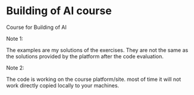 # Building of AI course

Course for Building of AI

Note 1:

The examples are my solutions of the exercises. They are not the same as the solutions provided by the platform after the code evaluation.

Note 2:

The code is working on the course platform/site. most of time it will not work directly copied locally to your machines.
